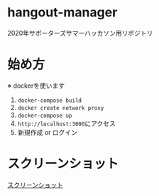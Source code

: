 # hangout-manager
2020年サポーターズサマーハッカソン用リポジトリ 

# 始め方
※ dockerを使います
1. `docker-compose build` 
2. `docker create network proxy`
3. `docker-compose up`  
4. `http://localhost:3000`にアクセス
5. 新規作成 or ログイン

# スクリーンショット
[スクリーンショット](https://github.com/oba18/hangout-manager/issues/23)
